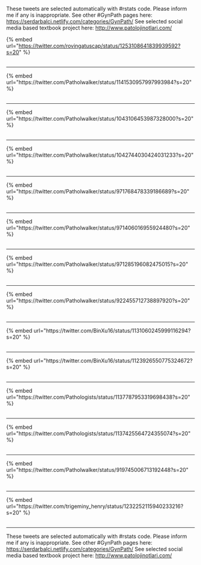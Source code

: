 

These tweets are selected automatically with #rstats code. Please inform me if any is inappropriate.
See other #GynPath pages here: https://serdarbalci.netlify.com/categories/GynPath/ 
See selected social media based textbook project here: http://www.patolojinotlari.com/

{% embed url="https://twitter.com/rovingatuscap/status/1253108641839939592?s=20" %}<br>
<br>
<hr>
{% embed url="https://twitter.com/Patholwalker/status/1141530957997993984?s=20" %}<br>
<br>
<hr>
{% embed url="https://twitter.com/Patholwalker/status/1043106453987328000?s=20" %}<br>
<br>
<hr>
{% embed url="https://twitter.com/Patholwalker/status/1042744030424031233?s=20" %}<br>
<br>
<hr>
{% embed url="https://twitter.com/Patholwalker/status/971768478339186689?s=20" %}<br>
<br>
<hr>
{% embed url="https://twitter.com/Patholwalker/status/971406016955924480?s=20" %}<br>
<br>
<hr>
{% embed url="https://twitter.com/Patholwalker/status/971285196082475015?s=20" %}<br>
<br>
<hr>
{% embed url="https://twitter.com/Patholwalker/status/922455712738897920?s=20" %}<br>
<br>
<hr>
{% embed url="https://twitter.com/BinXu16/status/1131060245999116294?s=20" %}<br>
<br>
<hr>
{% embed url="https://twitter.com/BinXu16/status/1123926550775324672?s=20" %}<br>
<br>
<hr>
{% embed url="https://twitter.com/Pathologists/status/1137787953319698438?s=20" %}<br>
<br>
<hr>
{% embed url="https://twitter.com/Pathologists/status/1137425564724355074?s=20" %}<br>
<br>
<hr>
{% embed url="https://twitter.com/Patholwalker/status/919745006713192448?s=20" %}<br>
<br>
<hr>
{% embed url="https://twitter.com/trigeminy_henry/status/1232252115940233216?s=20" %}<br>
<br>
<hr>


These tweets are selected automatically with #rstats code. Please inform me if any is inappropriate.
See other #GynPath pages here: https://serdarbalci.netlify.com/categories/GynPath/ 
See selected social media based textbook project here: http://www.patolojinotlari.com/
